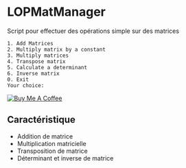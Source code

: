 LOPMatManager
============

Script pour effectuer des opérations simple sur des matrices
```
1. Add Matrices
2. Multiply matrix by a constant
3. Multiply matrices
4. Transpose matrix
5. Calculate a determinant
6. Inverse matrix
0. Exit
Your choice: 
```


<a href="https://buymeacoffee.com/machkouroke" target="_blank"><img src="https://www.buymeacoffee.com/assets/img/custom_images/orange_img.png" alt="Buy Me A Coffee" style="height: auto !important;width: auto !important;" ></a>


## Caractéristique
- Addition de matrice
- Multiplication matricielle
- Transposition de matrice
- Déterminant et inverse de matrice



